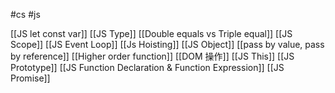 #cs #js

[[JS let const var]]
[[JS Type]]
[[Double equals vs Triple equal]]
[[JS Scope]]
[[JS Event Loop]]
[[Js Hoisting]]
[[JS Object]]
[[pass by value, pass by reference]]
[[Higher order function]]
[[DOM 操作]]
[[JS This]]
[[JS Prototype]]
[[JS Function Declaration & Function Expression]]
[[JS Promise]]